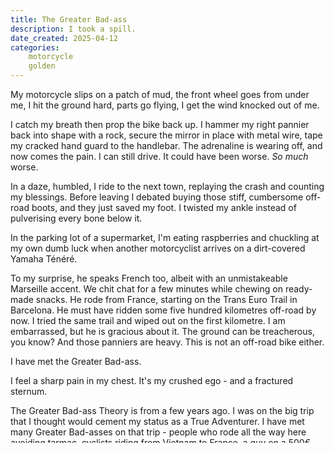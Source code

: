 ```yaml
---
title: The Greater Bad-ass
description: I took a spill.
date_created: 2025-04-12
categories:
    motorcycle
    golden
---
```


My motorcycle slips on a patch of mud, the front wheel goes from under me, I hit the ground hard, parts go flying, I get the wind knocked out of me.

I catch my breath then prop the bike back up. I hammer my right pannier back into shape with a rock, secure the mirror in place with metal wire, tape my cracked hand guard to the handlebar. The adrenaline is wearing off, and now comes the pain. I can still drive. It could have been worse. *So much* worse.

In a daze, humbled, I ride to the next town, replaying the crash and counting my blessings. Before leaving I debated buying those stiff, cumbersome off-road boots, and they just saved my foot. I twisted my ankle instead of pulverising every bone below it.

In the parking lot of a supermarket, I'm eating raspberries and chuckling at my own dumb luck when another motorcyclist arrives on a dirt-covered Yamaha Ténéré.

To my surprise, he speaks French too, albeit with an unmistakeable Marseille accent. We chit chat for a few minutes while chewing on ready-made snacks. He rode from France, starting on the Trans Euro Trail in Barcelona. He must have ridden some five hundred kilometres off-road by now. I tried the same trail and wiped out on the first kilometre. I am embarrassed, but he is gracious about it. The ground can be treacherous, you know? And those panniers are heavy. This is not an off-road bike either.

I have met the Greater Bad-ass.

I feel a sharp pain in my chest. It's my crushed ego - and a fractured sternum.

The Greater Bad-ass Theory is from a few years ago. I was on the big trip that I thought would cement my status as a True Adventurer. I have met many Greater Bad-asses on that trip - people who rode all the way here avoiding tarmac, cyclists riding from Vietnam to France, a guy on a 500€ KLR that he rebuilt himself, retirees travelling two-up from Finland. None of them were showing off. For some this trip was routine.

Nothing humbles you like being on the trip of your life - the Big One - and meeting one person after another doing the same thing, but harder.

![Stickers from motorcyclists on a petrol station windows](/images/greater-badasses.jpg "Well done! You made it! You can put your sticker here with the other ones.")

Meeting the Greater Bad-ass did not inspire me push myself harder; it grounded me. Once I made big adventures a part of my identity, I entered a league in which people's achievements dwarf mine. I did not reach the top, just the foot of a new pyramid. I'll drive myself to an early grave long before my name is enshrined in their Hall of Bad-assery.

That day in April, I went off-road to prove something. I was not trying to reach a secret oasis or earn an exclusive view. I did it for my ego. I wanted to get dirt on my bike and ride into town looking like a true adventurer. I was a poseur, and the universe put me back in my place. It was a gentle lesson, as far as motorcycle lessons go.

The lesson? Measure your experience in fun had, not in miles travelled or countries visited. Mind not the width of your chicken strips nor the rider in gaining on you in your mirrors.[^1] Don't push yourself beyond your limits, ride your own ride.[^2]

## Related ideas

In *[The Right Stuff](https://en.wikipedia.org/wiki/The_Right_Stuff_\(book\))*, Tom Wolfe writes at length about the unspoken hierarchy of machismo and bravery among test pilots and astronauts. They all climb the "great ziggurat", performing increasingly dangerous stunts to prove their mettle. Many die. These men coined "pushing the envelope".

*[Zen and the Art of Motorcycle Maintenance](https://en.wikipedia.org/wiki/Zen_and_the_Art_of_Motorcycle_Maintenance)* has [a passage about ego climbing](https://makingtheplay.com/2023/06/13/the-ego-climber-2/):

> Any effort that has self-glorification as its final endpoint is bound to end in disaster. Now we’re paying the price. When you try to climb a mountain to prove how big you are, you almost never make it. And even if you do, it’s a hollow victory. In order to sustain the victory you have to prove yourself again and again in some other way, and again and again and again, driven forever to fill a false image, haunted by the fear that the image is not true and someone will find out. That’s never the way.  
> — Robert M. Pirsig, *Zen and the Art of Motorcycle Maintenance*

[^1]: Chicken strips are the unworn edges of a motorcycle tire. Wide strips of unworn rubber imply cautious riding.
[^2]: A common saying among motorcyclists. It means riding in accordance to your skills, without succumbing to peer pressure.